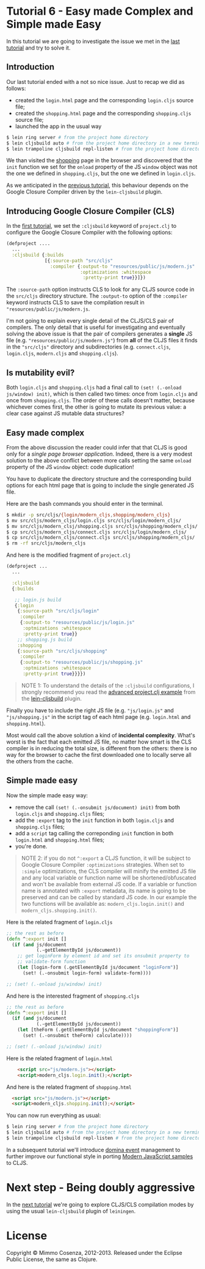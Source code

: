 # Tutorial 6 - Easy made Complex and Simple made Easy

In this tutorial we are going to investigate the issue we met in the
[last tutorial][1] and try to solve it.

## Introduction

Our last tutorial ended with a not so nice issue. Just to recap we did as
follows:

* created the `login.html` page and the corresponding `login.cljs`
  source file;
* created the `shopping.html` page and the corresponding
  `shopping.cljs` source file;
* launched the app in the usual way

```bash
$ lein ring server # from the project home directory
$ lein cljsbuild auto # from the project home directory in a new terminal
$ lein trampoline cljsbuild repl-listen # from the project home directory in a new terminal
```

We than visited the [shopping][2] page in the browser and discovered
that the `init` function we set for the `onload` property of the JS
`window` object was not the one we defined in `shopping.cljs`, but the
one we defined in `login.cljs`.

As we anticipated in the [previous tutorial][1], this behaviour
depends on the Google Closure Compiler driven by the `lein-cljsbuild`
plugin.

## Introducing Google Closure Compiler (CLS)

In the [first tutorial][3], we set the `:cljsbuild` keyword of
`project.clj` to configure the Google Closure Compiler with the following
options:

```clojure
(defproject ....
  ...
  :cljsbuild {:builds
              [{:source-path "src/cljs"
                :compiler {:output-to "resources/public/js/modern.js"
                           :optimizations :whitespace
                            :pretty-print true}}]})

```

The `:source-path` option instructs CLS to look for any CLJS source
code in the `src/cljs` directory structure. The `:output-to` option of
the `:compiler` keyword instructs CLS to save the compilation result
in `"resources/public/js/modern.js`.

I'm not going to explain every single detail of the CLJS/CLS pair of
compilers. The only detail that is useful for investigating and
eventually solving the above issue is that the pair of
compilers generates a **single** JS file
(e.g. `"resources/public/js/modern.js"`) from **all** of the CLJS files
it finds in the `"src/cljs"` directory and subdirectories
(e.g. `connect.cljs`, `login.cljs`, `modern.cljs` and
`shopping.cljs`).

## Is mutability evil?

Both `login.cljs` and `shopping.cljs` had a final call to `(set!
(.-onload js/window) init)`, which is then called two times: once from
`login.cljs` and once from `shopping.cljs`. The order of these calls
doesn't matter, because whichever comes first, the other is going to
mutate its previous value: a clear case against JS mutable data
structures?

## Easy made complex

From the above discussion the reader could infer that that CLJS is good only
for a *single page browser application*. Indeed, there is a very modest solution
to the above conflict between more calls setting the same `onload` property of
the JS `window` object: code duplication!

You have to duplicate the directory structure and the corresponding
build options for each html page that is going to include the single
generated JS file.

Here are the bash commands you should enter in the terminal.

```bash
$ mkdir -p src/cljs/{login/modern_cljs,shopping/modern_cljs}
$ mv src/cljs/modern_cljs/login.cljs src/cljs/login/modern_cljs/
$ mv src/cljs/modern_clsj/shopping.cljs src/cljs/shopping/modern_cljs/
$ cp src/cljs/modern_cljs/connect.cljs src/cljs/login/modern_cljs/
$ cp src/cljs/modern_cljs/connect.cljs src/cljs/shopping/modern_cljs/
$ rm -rf src/cljs/modern_cljs
```

And here is the modified fragment of `project.clj`

```clojure
(defproject ...
  ...

  :cljsbuild
  {:builds

   ;; login.js build
   {:login
    {:source-path "src/cljs/login"
     :compiler
     {:output-to "resources/public/js/login.js"
      :optmizations :whitespace
      :pretty-print true}}
    ;; shopping.js build
    :shopping
    {:source-path "src/cljs/shopping"
     :compiler
     {:output-to "resources/public/js/shopping.js"
      :optmizations :whitespace
      :pretty-print true}}}})
```

> NOTE 1: To understand the details of the `:cljsbuild` configurations,
> I strongly recommend you read the [advanced project.clj example][4]
> from the [lein-cljsbuild][5] plugin.

Finally you have to include the right JS file (e.g. `"js/login.js"`
and `"js/shopping.js"` in the script tag of each html page
(e.g. `login.html` and `shopping.html`).

Most would call the above solution a kind of **incidental
complexity**. What's worst is the fact that each emitted JS file, no
matter how smart is the CLS compiler is in reducing the total size, is
different from the others: there is no way for the browser to cache the first
downloaded one to locally serve all the others from the cache.

## Simple made easy

Now the simple made easy way:

* remove the call `(set! (.-onsubmit js/document) init)` from both
  `login.cljs` and `shopping.cljs` files;
* add the `:export` tag to the `init` function in both `login.cljs` and
  `shopping.cljs` files;
* add a `script` tag calling the correponding `init` function in both
  `login.html` and `shopping.html` files;
* you're done.

> NOTE 2: if you do not `^:export` a CLJS function, it will be subject
> to Google Closure Compiler `:optimizations` strategies. When set to
> `:simple` optimizations, the CLS compiler will minify the emitted
> JS file and any local variable or function name will be shortened/obfuscated and
> won't be available from external JS code. If a variable or function
> name is annotated with `:export` metadata, its name is going to be
> preserved and can be called by standard JS code. In our example the
> two functions will be available as: `modern_cljs.login.init()` and
> `modern_cljs.shopping.init()`.

Here is the related fragment of `login.cljs`

```clojure
;; the rest as before
(defn ^:export init []
  (if (and js/document
           (.-getElementById js/document))
    ;; get loginForm by element id and set its onsubmit property to
    ;; validate-form function
    (let [login-form (.getElementById js/document "loginForm")]
      (set! (.-onsubmit login-form) validate-form))))

;; (set! (.-onload js/window) init)
```

And here is the interested fragment of `shopping.cljs`

```clojure
;; the rest as before
(defn ^:export init []
  (if (and js/document
           (.-getElementById js/document))
    (let [theForm (.getElementById js/document "shoppingForm")]
      (set! (.-onsubmit theForm) calculate))))

;; (set! (.-onload js/window) init)

```
Here is the related fragment of `login.html`

```html
    <script src="js/modern.js"></script>
    <script>modern_cljs.login.init();</script>
```

And here is the related fragment of `shopping.html`

```html
  <script src="js/modern.js"></script>
  <script>modern_cljs.shopping.init();</script>
```

You can now run everything as usual:

```bash
$ lein ring server # from the project home directory
$ lein cljsbuild auto # from the project home directory in a new terminal
$ lein trampoline cljsbuild repl-listen # from the project home directory in a new terminal
```

In a subsequent tutorial we'll introduce [domina event][6] management
to further improve our functional style in porting
[Modern JavaScript samples][7] to CLJS.

# Next step - Being doubly aggressive

In the [next tutorial][8] we're going to explore CLJS/CLS compilation modes by
using the usual `lein-cljsbuild` plugin of `leiningen`.

# License

Copyright © Mimmo Cosenza, 2012-2013. Released under the Eclipse Public
License, the same as Clojure.

[1]: https://github.com/magomimmo/modern-cljs/blob/master/doc/tutorial-05.md
[2]: http://localhost:3000/shopping.html
[3]: https://github.com/magomimmo/modern-cljs/blob/master/doc/tutorial-01.md
[4]: https://github.com/emezeske/lein-cljsbuild/blob/master/example-projects/advanced/project.clj
[5]: https://github.com/emezeske/lein-cljsbuild
[6]: https://github.com/levand/domina#event-handling
[7]: http://www.larryullman.com/books/modern-javascript-develop-and-design/
[8]: https://github.com/magomimmo/modern-cljs/blob/master/doc/tutorial-07.md
